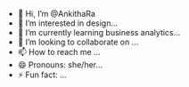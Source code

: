 - 👋 Hi, I’m @AnkithaRa
- 👀 I’m interested in design...
- 🌱 I’m currently learning business analytics...
- 💞️ I’m looking to collaborate on ...
- 📫 How to reach me ...
- 😄 Pronouns: she/her...
- ⚡ Fun fact: ...

<!---
AnkithaRa/AnkithaRa is a ✨ special ✨ repository because its `README.md` (this file) appears on your GitHub profile.
You can click the Preview link to take a look at your changes.
--->
